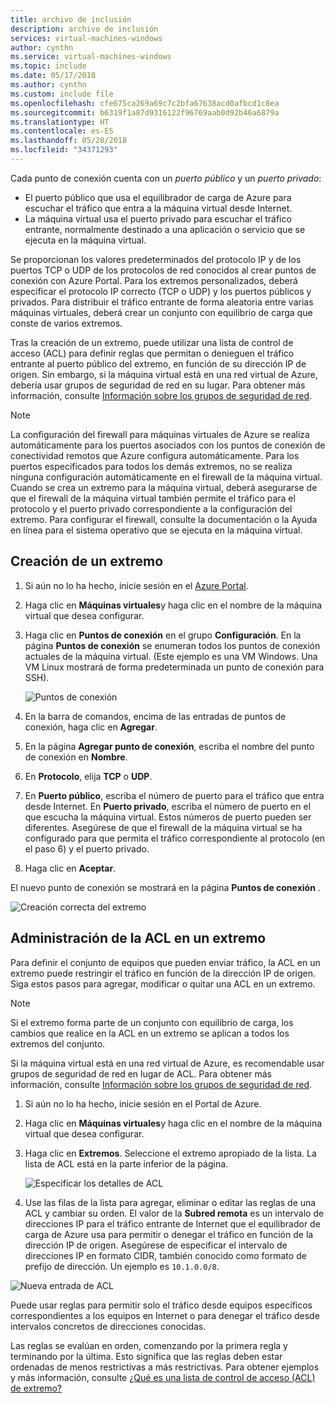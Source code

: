 ```yaml
---
title: archivo de inclusión
description: archivo de inclusión
services: virtual-machines-windows
author: cynthn
ms.service: virtual-machines-windows
ms.topic: include
ms.date: 05/17/2018
ms.author: cynthn
ms.custom: include file
ms.openlocfilehash: cfe675ca269a69c7c2bfa67638acd0afbcd1c8ea
ms.sourcegitcommit: b6319f1a87d9316122f96769aab0d92b46a6879a
ms.translationtype: HT
ms.contentlocale: es-ES
ms.lasthandoff: 05/20/2018
ms.locfileid: "34371293"
---
```

Cada punto de conexión cuenta con un *puerto público* y un *puerto privado*:

* El puerto público que usa el equilibrador de carga de Azure para escuchar el tráfico que entra a la máquina virtual desde Internet.
* La máquina virtual usa el puerto privado para escuchar el tráfico entrante, normalmente destinado a una aplicación o servicio que se ejecuta en la máquina virtual.

Se proporcionan los valores predeterminados del protocolo IP y de los puertos TCP o UDP de los protocolos de red conocidos al crear puntos de conexión con Azure Portal. Para los extremos personalizados, deberá especificar el protocolo IP correcto (TCP o UDP) y los puertos públicos y privados. Para distribuir el tráfico entrante de forma aleatoria entre varias máquinas virtuales, deberá crear un conjunto con equilibrio de carga que conste de varios extremos.

Tras la creación de un extremo, puede utilizar una lista de control de acceso (ACL) para definir reglas que permitan o denieguen el tráfico entrante al puerto público del extremo, en función de su dirección IP de origen. Sin embargo, si la máquina virtual está en una red virtual de Azure, debería usar grupos de seguridad de red en su lugar. Para obtener más información, consulte [Información sobre los grupos de seguridad de red](../articles/virtual-network/security-overview.md).

> [!NOTE]
> La configuración del firewall para máquinas virtuales de Azure se realiza automáticamente para los puertos asociados con los puntos de conexión de conectividad remotos que Azure configura automáticamente. Para los puertos especificados para todos los demás extremos, no se realiza ninguna configuración automáticamente en el firewall de la máquina virtual. Cuando se crea un extremo para la máquina virtual, deberá asegurarse de que el firewall de la máquina virtual también permite el tráfico para el protocolo y el puerto privado correspondiente a la configuración del extremo. Para configurar el firewall, consulte la documentación o la Ayuda en línea para el sistema operativo que se ejecuta en la máquina virtual.
>
>

## <a name="create-an-endpoint"></a>Creación de un extremo
1. Si aún no lo ha hecho, inicie sesión en el [Azure Portal](https://portal.azure.com).
2. Haga clic en **Máquinas virtuales**y haga clic en el nombre de la máquina virtual que desea configurar.
3. Haga clic en **Puntos de conexión** en el grupo **Configuración**. En la página **Puntos de conexión** se enumeran todos los puntos de conexión actuales de la máquina virtual. (Este ejemplo es una VM Windows. Una VM Linux mostrará de forma predeterminada un punto de conexión para SSH).

   <!-- ![Endpoints](./media/virtual-machines-common-classic-setup-endpoints/endpointswindows.png) -->
   ![Puntos de conexión](./media/virtual-machines-common-classic-setup-endpoints/endpointsblade.png)

4. En la barra de comandos, encima de las entradas de puntos de conexión, haga clic en **Agregar**.
5. En la página **Agregar punto de conexión**, escriba el nombre del punto de conexión en **Nombre**.
6. En **Protocolo**, elija **TCP** o **UDP**.
7. En **Puerto público**, escriba el número de puerto para el tráfico que entra desde Internet. En **Puerto privado**, escriba el número de puerto en el que escucha la máquina virtual. Estos números de puerto pueden ser diferentes. Asegúrese de que el firewall de la máquina virtual se ha configurado para que permita el tráfico correspondiente al protocolo (en el paso 6) y el puerto privado.
10. Haga clic en **Aceptar**.

El nuevo punto de conexión se mostrará en la página **Puntos de conexión** .

![Creación correcta del extremo](./media/virtual-machines-common-classic-setup-endpoints/endpointcreated.png)

## <a name="manage-the-acl-on-an-endpoint"></a>Administración de la ACL en un extremo
Para definir el conjunto de equipos que pueden enviar tráfico, la ACL en un extremo puede restringir el tráfico en función de la dirección IP de origen. Siga estos pasos para agregar, modificar o quitar una ACL en un extremo.

> [!NOTE]
> Si el extremo forma parte de un conjunto con equilibrio de carga, los cambios que realice en la ACL en un extremo se aplican a todos los extremos del conjunto.
>
>

Si la máquina virtual está en una red virtual de Azure, es recomendable usar grupos de seguridad de red en lugar de ACL. Para obtener más información, consulte [Información sobre los grupos de seguridad de red](../articles/virtual-network/security-overview.md).

1. Si aún no lo ha hecho, inicie sesión en el Portal de Azure.
2. Haga clic en **Máquinas virtuales**y haga clic en el nombre de la máquina virtual que desea configurar.
3. Haga clic en **Extremos**. Seleccione el extremo apropiado de la lista. La lista de ACL está en la parte inferior de la página.

   ![Especificar los detalles de ACL](./media/virtual-machines-common-classic-setup-endpoints/aclpreentry.png)

4. Use las filas de la lista para agregar, eliminar o editar las reglas de una ACL y cambiar su orden. El valor de la **Subred remota** es un intervalo de direcciones IP para el tráfico entrante de Internet que el equilibrador de carga de Azure usa para permitir o denegar el tráfico en función de la dirección IP de origen. Asegúrese de especificar el intervalo de direcciones IP en formato CIDR, también conocido como formato de prefijo de dirección. Un ejemplo es `10.1.0.0/8`.

 ![Nueva entrada de ACL](./media/virtual-machines-common-classic-setup-endpoints/newaclentry.png)


Puede usar reglas para permitir solo el tráfico desde equipos específicos correspondientes a los equipos en Internet o para denegar el tráfico desde intervalos concretos de direcciones conocidas.

Las reglas se evalúan en orden, comenzando por la primera regla y terminando por la última. Esto significa que las reglas deben estar ordenadas de menos restrictivas a más restrictivas. Para obtener ejemplos y más información, consulte [¿Qué es una lista de control de acceso (ACL) de extremo?](../articles/virtual-network/virtual-networks-acl.md)
